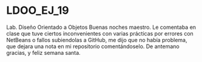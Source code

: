 # LDOO_EJ_19
Lab. Diseño Orientado a Objetos
Buenas noches maestro. Le comentaba en clase que tuve ciertos inconvenientes con varias prácticas por errores con NetBeans
o fallos subiendolas a GitHub, me dijo que no había problema, que dejara una nota en mi repositorio comentándoselo. De antemano gracias,
y feliz semana santa.
